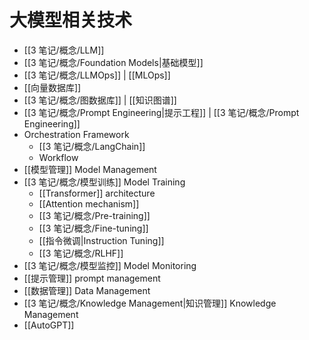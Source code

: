 # 大模型相关技术

- [[3 笔记/概念/LLM]] 
- [[3 笔记/概念/Foundation Models|基础模型]]
- [[3 笔记/概念/LLMOps]] | [[MLOps]]
- [[向量数据库]]
- [[3 笔记/概念/图数据库]]  | [[知识图谱]]
- [[3 笔记/概念/Prompt Engineering|提示工程]] | [[3 笔记/概念/Prompt Engineering]]
- Orchestration Framework
	- [[3 笔记/概念/LangChain]]
	- Workflow
- [[模型管理]] Model Management
- [[3 笔记/概念/模型训练]] Model Training
	- [[Transformer]] architecture
	- [[Attention mechanism]]
	- [[3 笔记/概念/Pre-training]]
	- [[3 笔记/概念/Fine-tuning]] 
	- [[指令微调|Instruction Tuning]] 
	- [[3 笔记/概念/RLHF]]  
- [[3 笔记/概念/模型监控]] Model Monitoring 
- [[提示管理]] prompt management 
- [[数据管理]] Data Management
- [[3 笔记/概念/Knowledge Management|知识管理]] Knowledge Management
- [[AutoGPT]]
